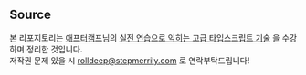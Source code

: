 ## Source
본 리포지토리는 [애프터캠프](https://www.inflearn.com/users/1156653/@aftercamp)님의 [실전 연습으로 익히는 고급 타입스크립트 기술](https://www.inflearn.com/course/%EC%8B%A4%EC%A0%84%EC%97%B0%EC%8A%B5-%EA%B3%A0%EA%B8%89-%ED%83%80%EC%9E%85%EC%8A%A4%ED%81%AC%EB%A6%BD%ED%8A%B8)
을 수강하며 정리한 것입니다.  
저작권 문제 있을 시 rolldeep@stepmerrily.com 로 연락부탁드립니다!
 